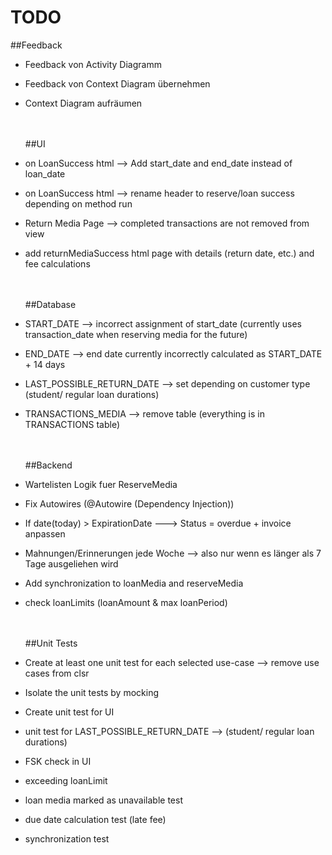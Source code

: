 # TODO
##Feedback
- Feedback von Activity Diagramm
- Feedback von Context Diagram übernehmen
- Context Diagram aufräumen


  </br></br>
##UI
- on LoanSuccess html --> Add start_date and end_date instead of loan_date
- on LoanSuccess html --> rename header to reserve/loan success depending on method run
- Return Media Page --> completed transactions are not removed from view
- add returnMediaSuccess html page with details (return date, etc.) and fee calculations

  
  </br></br>
##Database
- START_DATE --> incorrect assignment of start_date (currently uses transaction_date when reserving media for the future)
- END_DATE --> end date currently incorrectly calculated as START_DATE + 14 days
- LAST_POSSIBLE_RETURN_DATE --> set depending on customer type (student/ regular loan durations)
- TRANSACTIONS_MEDIA --> remove table (everything is in TRANSACTIONS table)


  </br></br>
##Backend
- Wartelisten Logik fuer ReserveMedia
- Fix Autowires (@Autowire (Dependency Injection))
- If date(today) > ExpirationDate ---> Status = overdue + invoice anpassen
- Mahnungen/Erinnerungen jede Woche --> also nur wenn es länger als 7 Tage ausgeliehen wird
- Add synchronization to loanMedia and reserveMedia
- check loanLimits (loanAmount & max loanPeriod)


  </br></br>
##Unit Tests
- Create at least one unit test for each selected use-case --> remove use cases from clsr
- Isolate the unit tests by mocking
- Create unit test for UI
- unit test for LAST_POSSIBLE_RETURN_DATE --> (student/ regular loan durations)
- FSK check in UI
- exceeding loanLimit
- loan media marked as unavailable test
- due date calculation test (late fee)
- synchronization test
